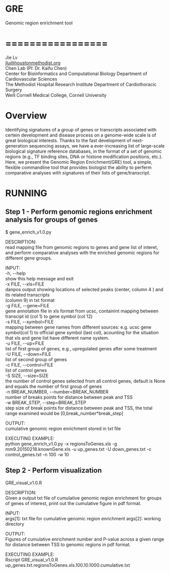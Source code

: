 # GRE
Genomic region enrichment tool 

=================
=================

Jie Lv  
jlu@houstonmethodist.org  
Chen Lab (PI: Dr. Kaifu Chen)  
Center for Bioinformatics and Computational Biology Department of Cardiovascular Sciences  
The Methodist Hospital Research Institute Department of Cardiothoracic Surgery  
Weill Cornell Medical College, Cornell University  

# Overview
Identifying signatures of a group of genes or transcripts associated with certein development and disease process on a genome-wide scale is of great biological interests. Thanks to the fast development of next-generation sequencing assays, we have a ever-increasing list of  large-scale biological signature reference databases, in the format of a set of genomic regions (e.g., TF binding sites, DNA or histone modification positions, etc.). Here, we present the Genomic Region Enrichment(GRE) tool, a simple, flexible commandline tool that provides biologist the ability to perferm comparative analyses with signatures of their lists of gene/transcript. 


RUNNING
============

Step 1 - Perform genomic regions enrichment analysis for groups of genes
------------------------
 $ gene_enrich_v1.0.py 

DESCRIPTION:  
  read mapping file from genomic regions to genes and gene list of interet, and perform comparative analyses with the enriched genomic regions for different gene groups.

INPUT:   
  -h, --help              
  show this help message and exit  
  -x FILE, --xls=FILE   
  danpos output showing locations of selected peaks
                        (center, column 4 ) and its related transcripts  
                        (column 9) in txt format  
  -g FILE, --gene=FILE  
  gene annotation file in xls format from ucsc,
                        containint mapping between transcipt id  (col 1) to
                        gene symbol (col 12)  
  -s FILE, --symbol=FILE  
                        mapping between gene names from different sources:
                        e.g. ucsc gene symbol(col 1) to official gene symbol
                        (last col), acounting for the situation that xls and
                        gene list have different name system.  
  -u FILE, --up=FILE    
  list of first group of genes, e.g., upregulated genes
                        after some treatment  
  -U FILE, --down=FILE  
  list of second group of genes  
  -c FILE, --control=FILE  
                        list of control genes  
  -S SIZE, --size=SIZE  
  the number of control genes selected from all control
                        genes, default is None and equals the number of first
                        group of genes  
  -n BREAK_NUMBER, --number=BREAK_NUMBER  
                        number of breaks points for distance between peak and
                        TSS  
  -w BREAK_STEP, --step=BREAK_STEP  
                        step size of break points for distance between peak
                        and TSS, the total range examined would be
                        [0,break_number*break_step]     

OUTPUT:  
  cumulative genomic region enrichment stored in txt file

EXECUTING EXAMPLE:  
python gene_enrich_v1.0.py -x regionsToGenes.xls -g  mm9.20150218.knownGene.xls  -u up_genes.txt -U down_genes.txt -c control_genes.txt  -n 100 -w 10


Step 2 - Perform visualization
-------------------------
GRE_visual_v1.0.R

DESCRIPTION:  
  Given a output txt file of cumulative genomic region enrichment for groups of genes of interest,  print out the cumulative figure in pdf format.

INPUT:  
    args[1]: txt file for cumulative genomic region enrichment
    args[2]: working directory

OUTPUT:  
  Figures of cumulative enrichment number and P-value across a given range for distance between TSS to genomic regions in pdf format.

EXECUTING EXAMPLE:  
  Rscript GRE_visual_v1.0.R up_genes.txt.regionsToGenes.xls.100.10.1000.cumulative.txt

